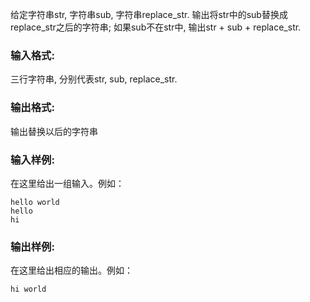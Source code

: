 给定字符串str, 字符串sub, 字符串replace_str. 输出将str中的sub替换成replace_str之后的字符串; 如果sub不在str中, 输出str + sub + replace_str.

### 输入格式:

三行字符串, 分别代表str, sub, replace_str.

### 输出格式:

输出替换以后的字符串

### 输入样例:

在这里给出一组输入。例如：

```in
hello world
hello
hi
```

### 输出样例:

在这里给出相应的输出。例如：

```out
hi world
```
